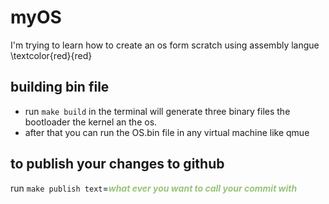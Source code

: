 # myOS
I'm trying to learn how to create an os form scratch using assembly langue \textcolor{red}{red}

## building bin file 
- run ```make build``` in the terminal will generate three binary files the bootloader the kernel an the os.
- after that you can run the OS.bin file in any virtual machine like qmue 



 


## to publish your changes to github
 run ````make publish text````=<span style= "color: #98c379">***what ever you want to call your commit with*** </span>

